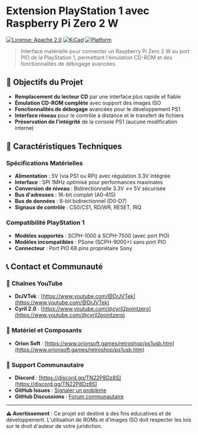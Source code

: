 # Extension PlayStation 1 avec Raspberry Pi Zero 2 W

[![License: Apache 2.0](https://img.shields.io/badge/License-Apache%202.0-blue.svg)](https://opensource.org/licenses/Apache-2.0)
[![KiCad](https://img.shields.io/badge/KiCad-7.0+-blue.svg)](https://kicad.org/)
[![Platform](https://img.shields.io/badge/Platform-Raspberry%20Pi-red.svg)](https://www.raspberrypi.org/)

> Interface matérielle pour connecter un Raspberry Pi Zero 2 W au port PIO de la PlayStation 1, 
> permettant l'émulation CD-ROM et des fonctionnalités de débogage avancées.

## 🎯 Objectifs du Projet

- **Remplacement du lecteur CD** par une interface plus rapide et fiable
- **Émulation CD-ROM complète** avec support des images ISO
- **Fonctionnalités de débogage** avancées pour le développement PS1
- **Interface réseau** pour le contrôle à distance et le transfert de fichiers
- **Préservation de l'intégrité** de la console PS1 (aucune modification interne)

## 🔧 Caractéristiques Techniques

### Spécifications Matérielles
- **Alimentation** : 5V (via PS1 ou RPi) avec régulation 3.3V intégrée
- **Interface** : SPI 1MHz optimisé pour performances maximales
- **Conversion de niveau** : Bidirectionnelle 3.3V ↔ 5V sécurisée
- **Bus d'adresses** : 16-bit complet (A0-A15)
- **Bus de données** : 8-bit bidirectionnel (D0-D7)
- **Signaux de contrôle** : CS0/CS1, RD/WR, RESET, IRQ

### Compatibilité PlayStation 1
- **Modèles supportés** : SCPH-1000 à SCPH-7500 (avec port PIO)
- **Modèles incompatibles** : PSone (SCPH-9000+) sans port PIO
- **Connecteur** : Port PIO 68 pins propriétaire Sony

## 📞 Contact et Communauté

### 🎥 **Chaînes YouTube**
- **DrJVTek** : [https://www.youtube.com/@DrJVTek](https://www.youtube.com/@DrJVTek)
- **Cyril 2.0** : [https://www.youtube.com/@cyril2pointzero](https://www.youtube.com/@cyril2pointzero)

### 🛒 **Matériel et Composants**
- **Orion Soft** : [https://www.orionsoft.games/retroshop/ps1usb.htm](https://www.orionsoft.games/retroshop/ps1usb.htm)

### 💬 **Support Communautaire**
- **Discord** : [https://discord.gg/TN22P8Dz8S](https://discord.gg/TN22P8Dz8S)
- **GitHub Issues** : [Signaler un problème](https://github.com/PS1Dev-Fr/ps1_extension_RPI/issues)
- **GitHub Discussions** : [Forum communautaire](https://github.com/PS1Dev-Fr/ps1_extension_RPI/discussions)

---

**⚠️ Avertissement** : Ce projet est destiné à des fins éducatives et de développement. 
L'utilisation de ROMs et d'images ISO doit respecter les lois sur le droit d'auteur de votre juridiction.
